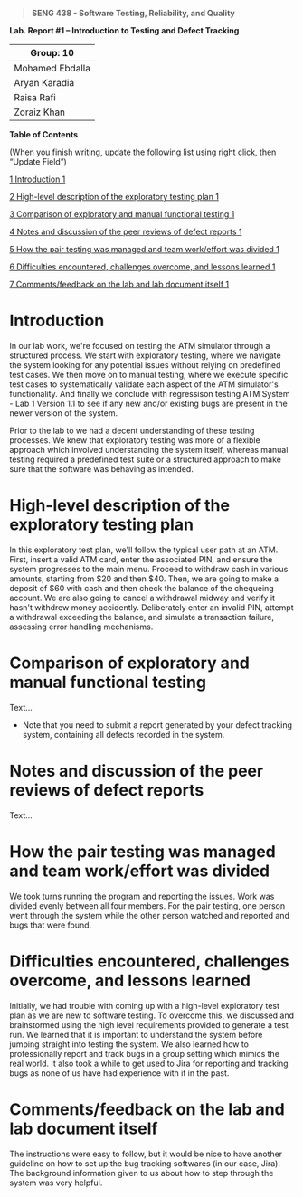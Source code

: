 >   **SENG 438 - Software Testing, Reliability, and Quality**

**Lab. Report \#1 – Introduction to Testing and Defect Tracking**

| Group: 10    |
|-----------------|
| Mohamed Ebdalla                |   
| Aryan Karadia              |   
| Raisa Rafi               |   
| Zoraiz Khan             |   


**Table of Contents**

(When you finish writing, update the following list using right click, then
“Update Field”)

[1 Introduction	1](#_Toc439194677)

[2 High-level description of the exploratory testing plan	1](#_Toc439194678)

[3 Comparison of exploratory and manual functional testing	1](#_Toc439194679)

[4 Notes and discussion of the peer reviews of defect reports	1](#_Toc439194680)

[5 How the pair testing was managed and team work/effort was
divided	1](#_Toc439194681)

[6 Difficulties encountered, challenges overcome, and lessons
learned	1](#_Toc439194682)

[7 Comments/feedback on the lab and lab document itself	1](#_Toc439194683)

# Introduction

In our lab work, we're focused on testing the ATM simulator through a structured process. We start with exploratory testing, where we navigate the system looking for any potential issues without relying on predefined test cases. We then move on to manual testing, where we execute specific test cases to systematically validate each aspect of the ATM simulator's functionality. And finally we conclude with regressison testing ATM System - Lab 1 Version 1.1 to see if any new and/or existing bugs are present in the newer version of the system. 

Prior to the lab to we had a decent understanding of these testing processes. We knew that exploratory testing was more of a flexible approach which involved understanding the system itself, whereas manual testing required a predefined test suite or a structured approach to make sure that the software was behaving as intended.

# High-level description of the exploratory testing plan

In this exploratory test plan, we'll follow the typical user path at an ATM. First, insert a valid ATM card, enter the associated PIN, and ensure the system progresses to the main menu. Proceed to withdraw cash in various amounts, starting from $20 and then $40. Then, we are going to make a deposit of $60 with cash and then check the balance of the chequeing account. We are also going to cancel a withdrawal midway and verify it hasn't withdrew money accidently. Deliberately enter an invalid PIN, attempt a withdrawal exceeding the balance, and simulate a transaction failure, assessing error handling mechanisms.

# Comparison of exploratory and manual functional testing

Text…

-   Note that you need to submit a report generated by your defect tracking
    system, containing all defects recorded in the system.

# Notes and discussion of the peer reviews of defect reports

Text...

# How the pair testing was managed and team work/effort was divided 
We took turns running the program and reporting the issues. Work was divided evenly between all four members. For the pair testing, one person went through the system while the other person watched and reported and bugs that were found.


# Difficulties encountered, challenges overcome, and lessons learned
Initially, we had trouble with coming up with a high-level exploratory test plan as we are new to software testing. To overcome this, we discussed and brainstormed using the high level requirements provided to generate a test run. We learned that it is important to understand the system before jumping straight into testing the system. We also learned how to professionally report and track bugs in a group setting which mimics the real world. It also took a while to get used to Jira for reporting and tracking bugs as none of us have had experience with it in the past.


# Comments/feedback on the lab and lab document itself
The instructions were easy to follow, but it would be nice to have another guideline on how to set up the bug tracking softwares (in our case, Jira). The background information given to us about how to step through the system was very helpful.
